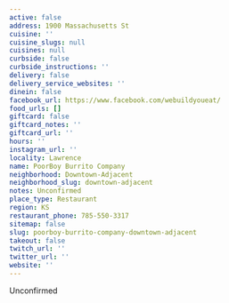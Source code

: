 ```yaml
---
active: false
address: 1900 Massachusetts St
cuisine: ''
cuisine_slugs: null
cuisines: null
curbside: false
curbside_instructions: ''
delivery: false
delivery_service_websites: ''
dinein: false
facebook_url: https://www.facebook.com/webuildyoueat/
food_urls: []
giftcard: false
giftcard_notes: ''
giftcard_url: ''
hours: ''
instagram_url: ''
locality: Lawrence
name: PoorBoy Burrito Company
neighborhood: Downtown-Adjacent
neighborhood_slug: downtown-adjacent
notes: Unconfirmed
place_type: Restaurant
region: KS
restaurant_phone: 785-550-3317
sitemap: false
slug: poorboy-burrito-company-downtown-adjacent
takeout: false
twitch_url: ''
twitter_url: ''
website: ''
---
```


Unconfirmed